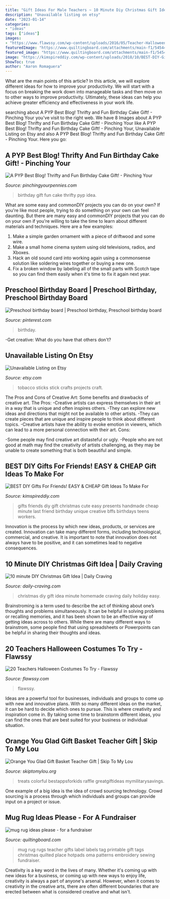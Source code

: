 ```yaml
---
title: "Gift Ideas For Male Teachers ~ 10 Minute Diy Christmas Gift Idea"
description: "Unavailable listing on etsy"
date: "2023-01-14"
categories:
- "ideas"
tags: ["ideas"]
images:
- "https://www.flawssy.com/wp-content/uploads/2016/05/Teacher-Halloween-Costume.jpg"
featuredImage: "https://www.quiltingboard.com/attachments/main-f1/545443d1458512254-mugrugpoem.jpg"
featured_image: "https://www.quiltingboard.com/attachments/main-f1/545443d1458512254-mugrugpoem.jpg"
image: "https://kimspireddiy.com/wp-content/uploads/2018/10/BEST-DIY-Gifts-For-Friends-EASY-and-CHEAP-Gift-Ideas-To-Make-For-Birthdays-Christmas-Gifts-Creative-and-Unique-Presents-That-Are-Cute-Last-Minute-Handmade-Ideas-BFFs-Teens-22.jpg"
ShowToc: true
author: "Aaron Romaguera"
---
```



What are the main points of this article?
In this article, we will explore different ideas for how to improve your productivity. We will start with a focus on breaking the work down into manageable tasks and then move on to other ways to improve productivity. Ultimately, these ideas can help you achieve greater efficiency and effectiveness in your work life.

	

		
searching about A PYP Best Blog! Thrifty and Fun Birthday Cake Gift! - Pinching Your you've visit to the right web. We have 8 Images about A PYP Best Blog! Thrifty and Fun Birthday Cake Gift! - Pinching Your like A PYP Best Blog! Thrifty and Fun Birthday Cake Gift! - Pinching Your, Unavailable Listing on Etsy and also A PYP Best Blog! Thrifty and Fun Birthday Cake Gift! - Pinching Your. Here you go:
		
    
## A PYP Best Blog! Thrifty And Fun Birthday Cake Gift! - Pinching Your

<img loading=lazy src="https://www.pinchingyourpennies.com/wp-content/uploads/2012/10/IMG_9319copy1.jpg" onerror="this.onerror=null;this.src='https://tse2.mm.bing.net/th?id=OIP.mpuCBCiHuhB3D6fAmcqcFgHaLH&amp;pid=15.1';" alt="A PYP Best Blog! Thrifty and Fun Birthday Cake Gift! - Pinching Your">

_Source: pinchingyourpennies.com_

>birthday gift fun cake thrifty pyp idea. 

	

What are some easy and commonDIY projects you can do on your own?
If you're like most people, trying to do something on your own can feel daunting. But there are many easy and commonDIY projects that you can do on your own if you're willing to take the time to learn about different materials and techniques. Here are a few examples:
1. Make a simple garden ornament with a piece of driftwood and some wire.
2. Make a small home cinema system using old televisions, radios, and Xboxes.
3. Hack an old sound card into working again using a commonsense solution like soldering wires together or buying a new one.
4. Fix a broken window by labeling all of the small parts with Scotch tape so you can find them easily when it's time to fix it again next year.

    
## Preschool Birthday Board | Preschool Birthday, Preschool Birthday Board

<img loading=lazy src="https://i.pinimg.com/736x/eb/d6/c3/ebd6c3bd33b8cf879727c44a6fd678d3.jpg" onerror="this.onerror=null;this.src='https://tse4.mm.bing.net/th?id=OIP.EDynY9H71Nmw7UwGa6ASqgHaJ3&amp;pid=15.1';" alt="Preschool birthday board | Preschool birthday, Preschool birthday board">

_Source: pinterest.com_

>birthday. 

	

-Get creative: What do you have that others don't?

    
## Unavailable Listing On Etsy

<img loading=lazy src="http://img0.etsystatic.com/012/0/8127589/il_570xN.465543814_jvl7.jpg" onerror="this.onerror=null;this.src='https://tse1.mm.bing.net/th?id=OIP.rl6x4Oi3ZJQHYYlMFurtPAHaMY&amp;pid=15.1';" alt="Unavailable Listing on Etsy">

_Source: etsy.com_

>tobacco sticks stick crafts projects craft. 

	

The Pros and Cons of Creative Art: Some benefits and drawbacks of creative art.
The Pros: 
-Creative artists can express themselves in their art in a way that is unique and often inspires others. 
-They can explore new ideas and directions that might not be available to other artists. 
-They can create pieces that are unique and inspire people to think about different topics. 
-Creative artists have the ability to evoke emotion in viewers, which can lead to a more personal connection with their art. 
Cons:


-Some people may find creative art distasteful or ugly. 
-People who are not good at math may find the creativity of artists challenging, as they may be unable to create something that is both beautiful and simple.

    
## BEST DIY Gifts For Friends! EASY &amp; CHEAP Gift Ideas To Make For

<img loading=lazy src="https://kimspireddiy.com/wp-content/uploads/2018/10/BEST-DIY-Gifts-For-Friends-EASY-and-CHEAP-Gift-Ideas-To-Make-For-Birthdays-Christmas-Gifts-Creative-and-Unique-Presents-That-Are-Cute-Last-Minute-Handmade-Ideas-BFFs-Teens-22.jpg" onerror="this.onerror=null;this.src='https://tse4.mm.bing.net/th?id=OIP.4ZWZBqnM_F8OmttVJbS-8QHaLH&amp;pid=15.1';" alt="BEST DIY Gifts For Friends! EASY &amp; CHEAP Gift Ideas To Make For">

_Source: kimspireddiy.com_

>gifts friends diy gift christmas cute easy presents handmade cheap minute last friend birthday unique creative bffs birthdays teens workers. 

	

Innovation is the process by which new ideas, products, or services are created. Innovation can take many different forms, including technological, commercial, and creative. It is important to note that innovation does not always have to be positive, and it can sometimes lead to negative consequences.

    
## 10 Minute DIY Christmas Gift Idea | Daily Craving

<img loading=lazy src="https://daily-craving.com/wp-content/uploads/2015/12/diy-christmas-gift-idea_3-683x1024.jpg" onerror="this.onerror=null;this.src='https://tse3.mm.bing.net/th?id=OIP.-N_AVkXYcEbMSFX0QENTAgHaLG&amp;pid=15.1';" alt="10 minute DIY Christmas Gift Idea | Daily Craving">

_Source: daily-craving.com_

>christmas diy gift idea minute homemade craving daily holiday easy. 

	

Brainstroming is a term used to describe the act of thinking about one’s thoughts and problems simultaneously. It can be helpful in solving problems or recalling memories, and it has been shown to be an effective way of getting ideas across to others. While there are many different ways to brainstrom, some people find that using spreadsheets or Powerpoints can be helpful in sharing their thoughts and ideas.

    
## 20 Teachers Halloween Costumes To Try - Flawssy

<img loading=lazy src="https://www.flawssy.com/wp-content/uploads/2016/05/Teacher-Halloween-Costume.jpg" onerror="this.onerror=null;this.src='https://tse3.mm.bing.net/th?id=OIP.MdkBvkVq9yCm5VzICEeVwgHaNM&amp;pid=15.1';" alt="20 Teachers Halloween Costumes To Try - Flawssy">

_Source: flawssy.com_

>flawssy. 

	

Ideas are a powerful tool for businesses, individuals and groups to come up with new and innovative plans. With so many different ideas on the market, it can be hard to decide which ones to pursue. This is where creativity and inspiration come in. By taking some time to brainstorm different ideas, you can find the ones that are best suited for your business or individual situation.

    
## Orange You Glad Gift Basket Teacher Gift | Skip To My Lou

<img loading=lazy src="https://www.skiptomylou.org/wp-content/uploads/2015/04/teacher-appreciation-gift-basket-4.jpg" onerror="this.onerror=null;this.src='https://tse4.mm.bing.net/th?id=OIP.gIyjAeC9EwTA1BdayVdXXQHaKl&amp;pid=15.1';" alt="Orange You Glad Gift Basket Teacher Gift | Skip To My Lou">

_Source: skiptomylou.org_

>treats colorful bestappsforkids raffle greatgiftideas mymilitarysavings. 

	

One example of a big idea is the idea of crowd sourcing technology. Crowd sourcing is a process through which individuals and groups can provide input on a project or issue.

    
## Mug Rug Ideas Please - For A Fundraiser

<img loading=lazy src="https://www.quiltingboard.com/attachments/main-f1/545443d1458512254-mugrugpoem.jpg" onerror="this.onerror=null;this.src='https://tse3.mm.bing.net/th?id=OIP.51YglxP6sbdmrAPd1lhOogHaKQ&amp;pid=15.1';" alt="mug rug ideas please - for a fundraiser">

_Source: quiltingboard.com_

>mug rug rugs teacher gifts label labels tag printable gift tags christmas quilted place hotpads oma patterns embroidery sewing fundraiser. 

	

Creativity is a key word in the lives of many. Whether it's coming up with new ideas for a business, or coming up with new ways to enjoy life, creativity is always a part of anyone's arsenal. However, when it comes to creativity in the creative arts, there are often different boundaries that are erected between what is considered creative and what isn't.

